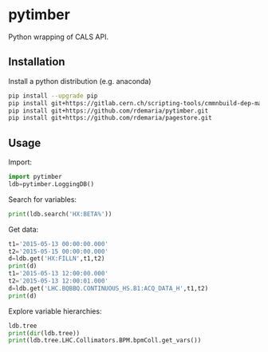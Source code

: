 # pytimber

Python wrapping of CALS API.

## Installation

Install a python distribution (e.g. anaconda)

```sh
pip install --upgrade pip
pip install git+https://gitlab.cern.ch/scripting-tools/cmmnbuild-dep-manager.git
pip install git+https://github.com/rdemaria/pytimber.git
pip install git+https://github.com/rdemaria/pagestore.git
```

## Usage

Import:

```python
import pytimber
ldb=pytimber.LoggingDB()
```

Search for variables:

```python
print(ldb.search('HX:BETA%'))
```

Get data:

```python
t1='2015-05-13 00:00:00.000'
t2='2015-05-15 00:00:00.000'
d=ldb.get('HX:FILLN',t1,t2)
print(d)
t1='2015-05-13 12:00:00.000'
t2='2015-05-13 12:00:01.000'
d=ldb.get('LHC.BQBBQ.CONTINUOUS_HS.B1:ACQ_DATA_H',t1,t2)
print(d)
```

Explore variable hierarchies:

```python
ldb.tree
print(dir(ldb.tree))
print(ldb.tree.LHC.Collimators.BPM.bpmColl.get_vars())
```

